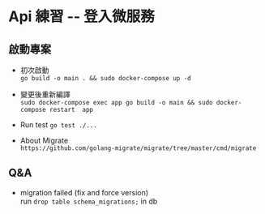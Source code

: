 # Api 練習 -- 登入微服務
## 啟動專案
* 初次啟動  
`go build -o main . && sudo docker-compose up -d`
* 變更後重新編譯  
`sudo docker-compose exec app go build -o main && sudo docker-compose restart  app`
* Run test
`go test ./...`

* About Migrate  
`https://github.com/golang-migrate/migrate/tree/master/cmd/migrate`

## Q&A

* migration failed (fix and force version)  
run  `drop table schema_migrations;` in db
